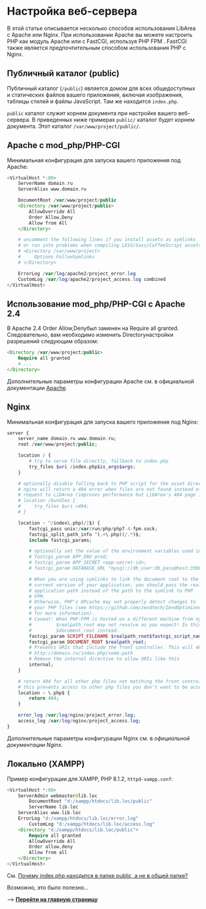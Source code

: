 # Настройка веб-сервера

В этой статье описывается несколько способов использования LibArea с Apache или Nginx. При использовании Apache вы можете настроить PHP как модуль Apache или с FastCGI, используя PHP FPM . FastCGI также является предпочтительным способом использования PHP с Nginx.

## Публичный каталог (public)

Публичный каталог (`/public`) является домом для всех общедоступных и статических файлов вашего приложения, включая изображения, таблицы стилей и файлы JavaScript. Там же находится `index.php`.

`public` каталог служит корнем документа при настройке вашего веб-сервера. В приведенных ниже примерах `public/` каталог будет корнем документа. Этот каталог `/var/www/project/public/`.

## Apache с mod_php/PHP-CGI

Минимальная конфигурация для запуска вашего приложения под Apache:

```php
<VirtualHost *:80>
    ServerName domain.ru
    ServerAlias www.domain.ru

    DocumentRoot /var/www/project/public
    <Directory /var/www/project/public>
        AllowOverride All
        Order Allow,Deny
        Allow from All
    </Directory>

    # uncomment the following lines if you install assets as symlinks
    # or run into problems when compiling LESS/Sass/CoffeeScript assets
    # <Directory /var/www/project>
    #     Options FollowSymlinks
    # </Directory>

    ErrorLog /var/log/apache2/project_error.log
    CustomLog /var/log/apache2/project_access.log combined
</VirtualHost>
```

## Использование mod_php/PHP-CGI с Apache 2.4

В Apache 2.4 Order Allow,Denyбыл заменен на Require all granted. Следовательно, вам необходимо изменить Directoryнастройки разрешений следующим образом:

```php
<Directory /var/www/project/public>
    Require all granted
    # ...
</Directory>
```

Дополнительные параметры конфигурации Apache см. в официальной документации [Apache](https://httpd.apache.org/docs/).

## Nginx

Минимальная конфигурация для запуска вашего приложения под Nginx:

```php
server {
    server_name domain.ru www.domain.ru;
    root /var/www/project/public;

    location / {
        # try to serve file directly, fallback to index.php
        try_files $uri /index.php$is_args$args;
    }

    # optionally disable falling back to PHP script for the asset directories;
    # nginx will return a 404 error when files are not found instead of passing the
    # request to LibArea (improves performance but LibArea's 404 page is not displayed)
    # location /bundles {
    #     try_files $uri =404;
    # }

    location ~ ^/index\.php(/|$) {
        fastcgi_pass unix:/var/run/php/php7.4-fpm.sock;
        fastcgi_split_path_info ^(.+\.php)(/.*)$;
        include fastcgi_params;

        # optionally set the value of the environment variables used in the application
        # fastcgi_param APP_ENV prod;
        # fastcgi_param APP_SECRET <app-secret-id>;
        # fastcgi_param DATABASE_URL "mysql://db_user:db_pass@host:3306/db_name";

        # When you are using symlinks to link the document root to the
        # current version of your application, you should pass the real
        # application path instead of the path to the symlink to PHP
        # FPM.
        # Otherwise, PHP's OPcache may not properly detect changes to
        # your PHP files (see https://github.com/zendtech/ZendOptimizerPlus/issues/126
        # for more information).
        # Caveat: When PHP-FPM is hosted on a different machine from nginx
        #         $realpath_root may not resolve as you expect! In this case try using
        #         $document_root instead.
        fastcgi_param SCRIPT_FILENAME $realpath_root$fastcgi_script_name;
        fastcgi_param DOCUMENT_ROOT $realpath_root;
        # Prevents URIs that include the front controller. This will 404:
        # http://domain.ru/index.php/some-path
        # Remove the internal directive to allow URIs like this
        internal;
    }

    # return 404 for all other php files not matching the front controller
    # this prevents access to other php files you don't want to be accessible.
    location ~ \.php$ {
        return 404;
    }

    error_log /var/log/nginx/project_error.log;
    access_log /var/log/nginx/project_access.log;
}
```

Дополнительные параметры конфигурации Nginx см. в *официальной документации Nginx*.

## Локально (XAMPP)

Пример конфигурации для XAMPP, PHP 8.1.2, `httpd-xampp.conf`:

```php
<VirtualHost *:80>
    ServerAdmin webmaster@lib.loc
        DocumentRoot "d:/xampp/htdocs/lib.loc/public"
        ServerName lib.loc
    ServerAlias www.lib.loc
    ErrorLog "d:/xampp/htdocs/lib.loc/error.log"
        CustomLog "d:/xampp/htdocs/lib.loc/access.log"
    <Directory "d:/xampp/htdocs/lib.loc/public">
        Require all granted
        AllowOverride All
        Order allow,deny
        Allow from all
    </Directory>
</VirtualHost> 
```

См. [Почему index.php находится в папке public, а не в общей папке?](https://libarea.ru/post/737/pocemu-indexphp-nahoditsya-v-papke-public-a-ne-v-obshchey-papke)

Возможно, это было полезно...

—> [**Перейти на главную страницу**](/ru/)